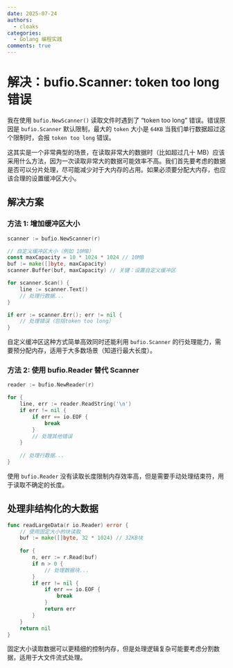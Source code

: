 ```yaml
---
date: 2025-07-24
authors:
  - cloaks
categories:
  - Golang 编程实践
comments: true
---
```


# 解决：bufio.Scanner: token too long 错误

我在使用 `bufio.NewScanner()` 读取文件时遇到了 “token too long” 错误。错误原因是 `bufio.Scanner` 默认限制，最大的 `token` 大小是 `64KB` 当我们单行数据超过这个限制时，会报 `token too long` 错误。

这其实是一个非常典型的场景，在读取非常大的数据时（比如超过几十 MB）应该采用什么方法，因为一次读取非常大的数据可能效率不高。我们首先要考虑的数据是否可以分片处理，尽可能减少对于大内存的占用。如果必须要分配大内存，也应该合理的设置缓冲区大小。

<!-- more -->

## 解决方案

### 方法 1: 增加缓冲区大小

```go
scanner := bufio.NewScanner(r)

// 自定义缓冲区大小（例如 10MB）
const maxCapacity = 10 * 1024 * 1024 // 10MB
buf := make([]byte, maxCapacity)
scanner.Buffer(buf, maxCapacity) // 关键：设置自定义缓冲区

for scanner.Scan() {
    line := scanner.Text()
    // 处理行数据...
}

if err := scanner.Err(); err != nil {
    // 处理错误（包括token too long）
}
```

自定义缓冲区这种方式简单高效同时还能利用 `bufio.Scanner` 的行处理能力，需要预分配内存，适用于大多数场景（知道行最大长度）。

### 方法 2: 使用 bufio.Reader 替代 Scanner

```go
reader := bufio.NewReader(r)

for {
    line, err := reader.ReadString('\n')
    if err != nil {
        if err == io.EOF {
            break
        }
        // 处理其他错误
    }
    
    // 处理行数据...
}
```

使用 `bufio.Reader` 没有读取长度限制内存效率高，但是需要手动处理结束符，用于读取不确定的长度。

## 处理非结构化的大数据

```go
func readLargeData(r io.Reader) error {
    // 使用固定大小的块读取
    buf := make([]byte, 32 * 1024) // 32KB块
    
    for {
        n, err := r.Read(buf)
        if n > 0 {
            // 处理数据块...
        }
        if err != nil {
            if err == io.EOF {
                break
            }
            return err
        }
    }
    return nil
}
```

固定大小读取数据可以更精细的控制内存，但是处理逻辑复杂可能要考虑分割数据，适用于大文件流式处理。